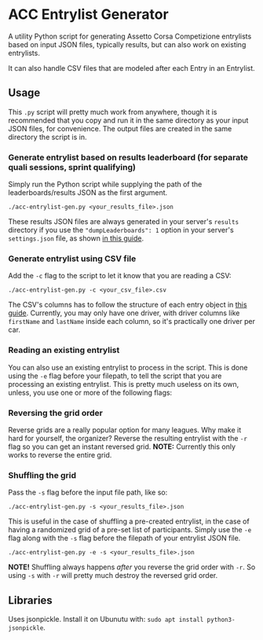 # ACC Entrylist Generator

A utility Python script for generating Assetto Corsa Competizione entrylists based on input JSON files, typically results, but can also work on existing entrylists.

It can also handle CSV files that are modeled after each Entry in an Entrylist.

## Usage

This `.py` script will pretty much work from anywhere, though it is recommended that you copy and run it in the same directory as your input JSON files, for convenience. The output files are created in the same directory the script is in.

### Generate entrylist based on results leaderboard (for separate quali sessions, sprint qualifying)

Simply run the Python script while supplying the path of the leaderboards/results JSON as the first argument.

```
./acc-entrylist-gen.py <your_results_file>.json
```

These results JSON files are always generated in your server's `results` directory if you use the  `"dumpLeaderboards": 1` option in your server's `settings.json` file, as shown [in this guide](https://www.acc-wiki.info/wiki/Server_Configuration#Result_Files).

### Generate entrylist using CSV file

Add the `-c` flag to the script to let it know that you are reading a CSV:

```
./acc-entrylist-gen.py -c <your_csv_file>.csv
```

The CSV's columns has to follow the structure of each entry object in [this guide](https://www.acc-wiki.info/wiki/Server_Configuration#entrylist.json). Currently, you may only have one driver, with driver columns like `firstName` and `lastName` inside each column, so it's practically one driver per car.

### Reading an existing entrylist

You can also use an existing entrylist to process in the script. This is done using the `-e` flag before your filepath, to tell the script that you are processing an existing entrylist. This is pretty much useless on its own, unless, you use one or more of the following flags:

### Reversing the grid order

Reverse grids are a really popular option for many leagues. Why make it hard for yourself, the organizer? Reverse the resulting entrylist with the `-r` flag so you can get an instant reversed grid. **NOTE:** Currently this only works to reverse the entire grid.

### Shuffling the grid

Pass the `-s` flag before the input file path, like so:

```
./acc-entrylist-gen.py -s <your_results_file>.json
```

This is useful in the case of shuffling a pre-created entrylist, in the case of having a randomized grid of a pre-set list of participants. Simply use the `-e` flag along with the `-s` flag before the filepath of your entrylist JSON file.

```
./acc-entrylist-gen.py -e -s <your_results_file>.json
```

**NOTE!** Shuffling always happens _after_ you reverse the grid order with `-r`. So using `-s` with `-r` will pretty much destroy the reversed grid order.

## Libraries

Uses jsonpickle. Install it on Ubunutu with: `sudo apt install python3-jsonpickle`.

